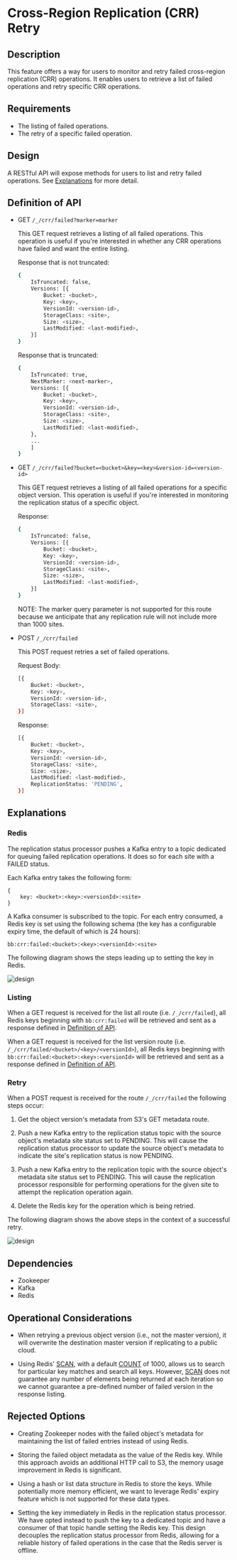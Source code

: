 # Cross-Region Replication (CRR) Retry

## Description

This feature offers a way for users to monitor and retry failed cross-region
replication (CRR) operations. It enables users to retrieve a list of failed
operations and retry specific CRR operations.

## Requirements

* The listing of failed operations.
* The retry of a specific failed operation.

## Design

A RESTful API will expose methods for users to list and retry failed operations.
See [Explanations](#explanations) for more detail.

## Definition of API

* GET `/_/crr/failed?marker=marker`

    This GET request retrieves a listing of all failed operations. This
    operation is useful if you're interested in whether any CRR operations have
    failed and want the entire listing.

    Response that is not truncated:

    ```sh
    {
        IsTruncated: false,
        Versions: [{
            Bucket: <bucket>,
            Key: <key>,
            VersionId: <version-id>,
            StorageClass: <site>,
            Size: <size>,
            LastModified: <last-modified>,
        }]
    }
    ```

    Response that is truncated:

    ```sh
    {
        IsTruncated: true,
        NextMarker: <next-marker>,
        Versions: [{
            Bucket: <bucket>,
            Key: <key>,
            VersionId: <version-id>,
            StorageClass: <site>,
            Size: <size>,
            LastModified: <last-modified>,
        },
        ...
        ]
    }
    ```

* GET `/_/crr/failed?bucket=<bucket>&key=<key>&version-id=<version-id>`

    This GET request retrieves a listing of all failed operations for a specific
    object version. This operation is useful if you're interested in monitoring
    the replication status of a specific object.

    Response:

    ```sh
    {
        IsTruncated: false,
        Versions: [{
            Bucket: <bucket>,
            Key: <key>,
            VersionId: <version-id>,
            StorageClass: <site>,
            Size: <size>,
            LastModified: <last-modified>,
        }]
    }
    ```

    NOTE: The marker query parameter is not supported for this route because we
    anticipate that any replication rule will not include more than 1000 sites.

* POST `/_/crr/failed`

    This POST request retries a set of failed operations.

    Request Body:

    ```sh
    [{
        Bucket: <bucket>,
        Key: <key>,
        VersionId: <version-id>,
        StorageClass: <site>,
    }]
    ```

    Response:

    ```sh
    [{
        Bucket: <bucket>,
        Key: <key>,
        VersionId: <version-id>,
        StorageClass: <site>,
        Size: <size>,
        LastModified: <last-modified>,
        ReplicationStatus: 'PENDING',
    }]
    ```

## Explanations

### Redis

The replication status processor pushes a Kafka entry to a topic dedicated for
queuing failed replication operations. It does so for each site with a FAILED
status.

Each Kafka entry takes the following form:

```
{
    key: <bucket>:<key>:<versionId>:<site>
}
```

A Kafka consumer is subscribed to the topic. For each entry consumed, a Redis
key is set using the following schema (the key has a configurable expiry time,
the default of which is 24 hours):

```
bb:crr:failed:<bucket>:<key>:<versionId>:<site>
```

The following diagram shows the steps leading up to setting the key in Redis.

![design](/res/object-failure-scenario.png)

### Listing

When a GET request is received for the list all route (i.e. `/_/crr/failed`),
all Redis keys beginning with `bb:crr:failed` will be retrieved and sent as a
response defined in [Definition of API](#definition-of-api).

When a GET request is received for the list version route (i.e.
`/_/crr/failed/<bucket>/<key>/<versionId>`), all Redis keys beginning with
`bb:crr:failed:<bucket>:<key>:<versionId>` will be retrieved and sent as a
response defined in [Definition of API](#definition-of-api).

### Retry

When a POST request is received for the route `/_/crr/failed` the following
steps occur:

1. Get the object version's metadata from S3's GET metadata route.

2. Push a new Kafka entry to the replication status topic with the source
   object's metadata site status set to PENDING. This will cause the replication
   status processor to update the source object's metadata to indicate the
   site's replication status is now PENDING.

3. Push a new Kafka entry to the replication topic with the source object's
   metadata site status set to PENDING. This will cause the replication
   processor responsible for performing operations for the given site to attempt
   the replication operation again.

4. Delete the Redis key for the operation which is being retried.

The following diagram shows the above steps in the context of a successful retry.

![design](/res/object-retry-scenario.png)

## Dependencies

* Zookeeper
* Kafka
* Redis

## Operational Considerations

* When retrying a previous object version (i.e., not the master version), it
  will overwrite the destination master version if replicating to a public
  cloud.

* Using Redis' [SCAN](https://redis.io/commands/scan), with a default
  [COUNT](https://redis.io/commands/scan#the-count-option) of 1000, allows us to
  search for particular key matches and search all keys. However,
  [SCAN](https://redis.io/commands/scan) does not guarantee any number of
  elements being returned at each iteration so we cannot guarantee a
  pre-defined number of failed version in the response listing.

## Rejected Options

* Creating Zookeeper nodes with the failed object's metadata for maintaining the
  list of failed entries instead of using Redis.

* Storing the failed object metadata as the value of the Redis key. While this
  approach avoids an additional HTTP call to S3, the memory usage improvement in
  Redis is significant.

* Using a hash or list data structure in Redis to store the keys. While
  potentially more memory efficient, we want to leverage Redis' expiry feature
  which is not supported for these data types.

* Setting the key immediately in Redis in the replication status processor. We
  have opted instead to push the key to a dedicated topic and have a consumer of
  that topic handle setting the Redis key. This design decouples the replication
  status processor from Redis, allowing for a reliable history of failed
  operations in the case that the Redis server is offline.